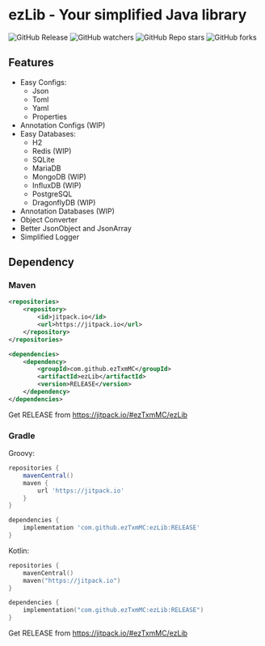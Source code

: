 # ezLib - Your simplified Java library

![GitHub Release](https://img.shields.io/github/v/release/ezTxmMC/ezLib?include_prereleases&style=for-the-badge&color=%23d97325)
![GitHub watchers](https://img.shields.io/github/watchers/ezTxmMC/ezLib?style=for-the-badge)
![GitHub Repo stars](https://img.shields.io/github/stars/ezTxmMC/ezLib?style=for-the-badge)
![GitHub forks](https://img.shields.io/github/forks/ezTxmMC/ezLib?style=for-the-badge)

## Features

- Easy Configs:
  - Json
  - Toml
  - Yaml
  - Properties
- Annotation Configs (WIP)
- Easy Databases:
  - H2
  - Redis (WIP)
  - SQLite
  - MariaDB
  - MongoDB (WIP)
  - InfluxDB (WIP)
  - PostgreSQL
  - DragonflyDB (WIP)
- Annotation Databases (WIP)
- Object Converter
- Better JsonObject and JsonArray
- Simplified Logger

## Dependency

### Maven

```xml
<repositories>
    <repository>
        <id>jitpack.io</id>
        <url>https://jitpack.io</url>
    </repository>
</repositories>

<dependencies>
    <dependency>
        <groupId>com.github.ezTxmMC</groupId>
        <artifactId>ezLib</artifactId>
        <version>RELEASE</version>
    </dependency>
</dependencies>
```

Get RELEASE from https://jitpack.io/#ezTxmMC/ezLib

### Gradle

Groovy:

```groovy
repositories {
    mavenCentral()
    maven {
        url 'https://jitpack.io'
    }
}

dependencies {
    implementation 'com.github.ezTxmMC:ezLib:RELEASE'
}
```

Kotlin:

```kotlin
repositories {
    mavenCentral()
    maven("https://jitpack.io")
}

dependencies {
    implementation("com.github.ezTxmMC:ezLib:RELEASE")
}
```

Get RELEASE from https://jitpack.io/#ezTxmMC/ezLib
